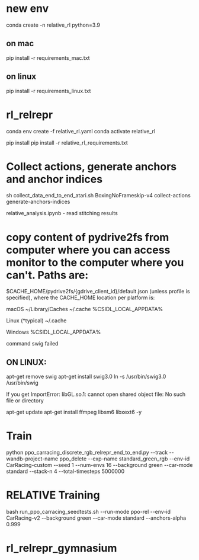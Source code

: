 # new env
conda create -n relative_rl python=3.9

## on mac
pip install -r requirements_mac.txt

## on linux
pip install -r requirements_linux.txt









# rl_relrepr
conda env create -f relative_rl.yaml
conda activate relative_rl

pip install pip install -r relative_rl_requirements.txt




# Collect actions, generate anchors and anchor indices
sh collect_data_end_to_end_atari.sh BoxingNoFrameskip-v4 collect-actions generate-anchors-indices


relative_analysis.ipynb - read stitching results








# copy content of pydrive2fs from computer where you can access monitor to the computer where you can't. Paths are:
$CACHE_HOME/pydrive2fs/{gdrive_client_id}/default.json (unless profile is specified), where the CACHE_HOME location per platform is:

macOS
~/Library/Caches	~/.cache	%CSIDL_LOCAL_APPDATA%

Linux (*typical)
~/.cache

Windows
%CSIDL_LOCAL_APPDATA%


command swig failed
## ON LINUX:
apt-get remove swig
apt-get install swig3.0
ln -s /usr/bin/swig3.0 /usr/bin/swig

If you get
ImportError: libGL.so.1: cannot open shared object file: No such file or directory

apt-get update
apt-get install ffmpeg libsm6 libxext6  -y





# Train
python ppo_carracing_discrete_rgb_relrepr_end_to_end.py --track --wandb-project-name ppo_delete --exp-name standard_green_rgb --env-id CarRacing-custom --seed 1 --num-envs 16 --background green --car-mode standard --stack-n 4 --total-timesteps 5000000


# RELATIVE Training
bash run_ppo_carracing_seedtests.sh --run-mode ppo-rel --env-id CarRacing-v2 --background green --car-mode standard --anchors-alpha 0.999


# rl_relrepr_gymnasium
